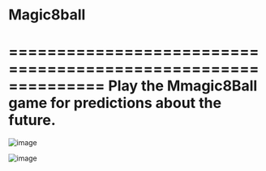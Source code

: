 # Magic8ball

==============================================================
Play the Mmagic8Ball game for predictions about the future.
===============================================================


![image](https://user-images.githubusercontent.com/55878992/221345097-407f5ac3-9f10-45c7-9827-9269f2121e64.png)

![image](https://user-images.githubusercontent.com/55878992/221345048-6d08994a-a2bc-4e66-8717-aa845275101a.png)
